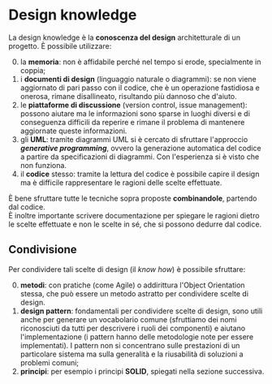# Design knowledge

La design knowledge è la __conoscenza del design__ architetturale di un progetto. 
È possibile utilizzare:

0) la __memoria__: non è affidabile perché nel tempo si erode, specialmente in coppia;
1) i __documenti di design__ (linguaggio naturale o diagrammi): se non viene aggiornato di pari passo con il codice, che è un operazione fastidiosa e onerosa, rimane disallineato, risultando più dannoso che d'aiuto.
2) le __piattaforme di discussione__ (version control, issue management): possono aiutare ma le informazioni sono sparse in luoghi diversi e di conseguenza difficili da reperire e rimane il problema di mantenere aggiornate queste informazioni.
3) gli __UML__: tramite diagrammi UML si è cercato di sfruttare l'approccio ___generative programming___, ovvero la generazione automatica del codice a partire da specificazioni di diagrammi.
Con l'esperienza si è visto che non funziona.
4) il __codice__ stesso: tramite la lettura del codice è possibile capire il design ma è difficile rappresentare le ragioni delle scelte effettuate.

È bene sfruttare tutte le tecniche sopra proposte __combinandole__, partendo dal codice. \
È inoltre importante scrivere documentazione per spiegare le ragioni dietro le scelte effettuate e non le scelte in sé, che si possono dedurre dal codice.

## Condivisione

Per condividere tali scelte di design (il _know how_) è possibile sfruttare:

0) __metodi__: con pratiche (come Agile) o addirittura l'Object Orientation stessa, che può essere un metodo astratto per condividere scelte di design.
1) __design pattern__: fondamentali per condividere scelte di design, sono utili anche per generare un vocabolario comune (sfruttiamo dei nomi riconosciuti da tutti per descrivere i ruoli dei componenti) e aiutano l'implementazione (i pattern hanno delle metodologie note per essere implementati). 
I pattern non si concentrano sulle prestazioni di un particolare sistema ma sulla generalità e la riusabilità di soluzioni a problemi comuni;
2) __principi__: per esempio i principi __SOLID__, spiegati nella sezione successiva.
